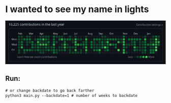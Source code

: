 # I wanted to see my name in lights

![name-in-lights](name-in-lights.jpeg)

## Run:
```
# or change backdate to go back farther
python3 main.py --backdate=1 # number of weeks to backdate
```
